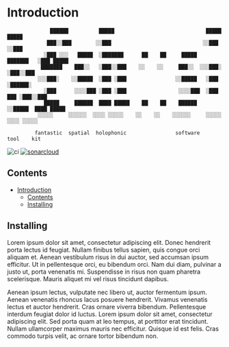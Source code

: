 # Introduction

```text
              ██████          █████                              █████    █████
             ███░░███        ░░███                              ░░███    ░░███
            ░███ ░░░   █████  ░███████      ██    ██     █████  ███████   ░███ █████
           ███████    ███░░   ░███░░███    ░░    ░░     ███░░  ░░░███░    ░███░░███
          ░░░███░    ░░█████  ░███ ░███                ░░█████   ░███     ░██████░
            ░███      ░░░░███ ░███ ░███                 ░░░░███  ░███ ███ ░███░░███
            █████     ██████  ████ █████    ██    ██    ██████   ░░█████  ████ █████
          ░░░░░     ░░░░░░  ░░░░ ░░░░░    ░░    ░░    ░░░░░░     ░░░░░  ░░░░ ░░░░░

         fantastic  spatial  holophonic                software    tool    kit
```

![ci](https://github.com/fshstk/fshstk/actions/workflows/ci.yml/badge.svg)
[![sonarcloud](https://sonarcloud.io/api/project_badges/measure?project=fshstk_fshstk&metric=alert_status)](https://sonarcloud.io/summary/new_code?id=fshstk_fshstk)

## Contents

- [Introduction](#introduction)
  - [Contents](#contents)
  - [Installing](#installing)

## Installing

Lorem ipsum dolor sit amet, consectetur adipiscing elit. Donec hendrerit porta lectus id feugiat.
Nullam finibus tellus sapien, quis congue orci aliquam et. Aenean vestibulum risus in dui auctor,
sed accumsan ipsum efficitur. Ut in pellentesque orci, eu bibendum orci. Nam dui diam, pulvinar a
justo ut, porta venenatis mi. Suspendisse in risus non quam pharetra scelerisque. Mauris aliquet mi
vel risus tincidunt dapibus.

Aenean ipsum lectus, vulputate nec libero ut, auctor fermentum ipsum. Aenean venenatis rhoncus lacus
posuere hendrerit. Vivamus venenatis lectus et auctor hendrerit. Cras ornare viverra bibendum.
Pellentesque interdum feugiat dolor id luctus. Lorem ipsum dolor sit amet, consectetur adipiscing
elit. Sed porta quam at leo tempus, at porttitor erat tincidunt. Nullam ullamcorper maximus mauris
nec efficitur. Quisque id est felis. Cras commodo turpis velit, ac ornare tortor bibendum non.
